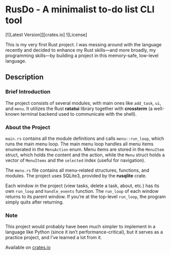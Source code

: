 # RusDo - A minimalist to-do list CLI tool

[![Latest Version]][crates.io] ![License]

This is my very first Rust project. I was messing around with the language recently and decided to enhance my Rust skills—and more broadly, my programming skills—by building a project in this memory-safe, low-level language.

## Description

### Brief Introduction

The project consists of several modules, with main ones like `add_task`, `ui`, and `menu`. It utilizes the Rust **ratatui** library together with **crossterm** (a well-known terminal backend used to communicate with the shell).

### About the Project

`main.rs` contains all the module definitions and calls `menu::run_loop`, which runs the main menu loop. The main menu loop handles all menu items enumerated in the `MenuAction` enum. Menu items are stored in the `MenuItem` struct, which holds the content and the action, while the `Menu` struct holds a vector of `MenuItems` and the `selected` index (useful for navigation).

The `menu.rs` file contains all menu-related structures, functions, and modules. The project uses SQLite3, provided by the **rusqlite** crate.

Each window in the project (view tasks, delete a task, about, etc.) has its own `run_loop` and `handle_events` function. The `run_loop` of each window returns to its parent window. If you’re at the top-level `run_loop`, the program simply quits after returning.

### Note

This project would probably have been much simpler to implement in a language like Python (since it isn’t performance-critical), but it serves as a practice project, and I’ve learned a lot from it.

Available on [crates.io](https://crates.io/crates/rusdo)